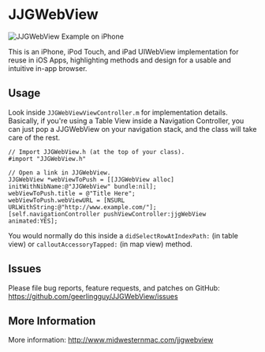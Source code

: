 # JJGWebView

![JJGWebView Example on iPhone](https://github.com/geerlingguy/JJGWebView/raw/master/jjgwebview-example-resized.png)

This is an iPhone, iPod Touch, and iPad UIWebView implementation for reuse in
iOS Apps, highlighting methods and design for a usable and intuitive in-app
browser.

## Usage

Look inside `JJGWebViewViewController.m` for implementation details. Basically,
if you're using a Table View inside a Navigation Controller, you can just
pop a JJGWebView on your navigation stack, and the class will take care of the
rest.

    // Import JJGWebView.h (at the top of your class).
    #import "JJGWebView.h"

    // Open a link in JJGWebView.
    JJGWebView *webViewToPush = [[JJGWebView alloc] initWithNibName:@"JJGWebView" bundle:nil];
    webViewToPush.title = @"Title Here";
    webViewToPush.webViewURL = [NSURL URLWithString:@"http://www.example.com/"];
    [self.navigationController pushViewController:jjgWebView animated:YES];

You would normally do this inside a `didSelectRowAtIndexPath:` (in table view)
or `calloutAccessoryTapped:` (in map view) method.

## Issues

Please file bug reports, feature requests, and patches on GitHub:
https://github.com/geerlingguy/JJGWebView/issues

## More Information

More information: http://www.midwesternmac.com/jjgwebview